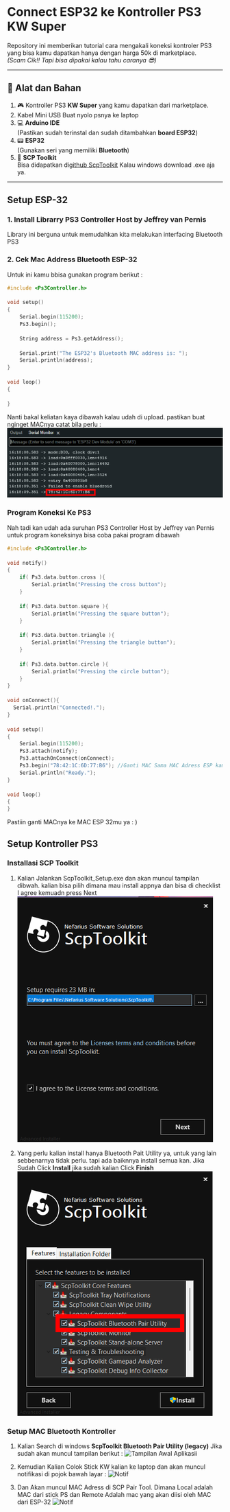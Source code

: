 # Connect ESP32 ke Kontroller PS3 KW Super

Repository ini memberikan tutorial cara mengakali koneksi kontroler PS3 yang bisa kamu dapatkan hanya dengan harga 50k di marketplace.  
_(Scam Cik!! Tapi bisa dipakai kalau tahu caranya 😎)_

---

## 🧰 Alat dan Bahan

1. 🎮 Kontroller PS3 **KW Super** yang kamu dapatkan dari marketplace.
2. Kabel Mini USB Buat nyolo psnya ke laptop 
3. 💻 **Arduino IDE**  
   (Pastikan sudah terinstal dan sudah ditambahkan **board ESP32**)
4. 📟 **ESP32**  
   (Gunakan seri yang memiliki **Bluetooth**)
5. 🧰 **SCP Toolkit**  
   Bisa didapatkan di[github ScpToolkit](https://github.com/nefarius/ScpToolkit/releases/tag/v1.7.277.16103-BETA) Kalau windows download .exe aja ya.

   

---
## Setup ESP-32

### 1. Install Librarry PS3 Controller Host by Jeffrey van Pernis
Library ini berguna untuk memudahkan kita melakukan interfacing Bluetooth PS3

### 2. Cek Mac Address Bluetooth ESP-32
Untuk ini kamu bbisa gunakan program berikut :
```cpp
#include <Ps3Controller.h>

void setup()
{
    Serial.begin(115200);
    Ps3.begin();

    String address = Ps3.getAddress();

    Serial.print("The ESP32's Bluetooth MAC address is: ");
    Serial.println(address);
}

void loop()
{

}
```
Nanti bakal keliatan kaya dibawah kalau udah di upload. pastikan buat nginget MACnya catat bila perlu :
![Tampilan Serial Monitor](images/cek_mac.png)

### Program Koneksi Ke PS3
Nah tadi kan udah ada suruhan PS3 Controller Host by Jeffrey van Pernis untuk program koneksinya bisa coba pakai program dibawah
```cpp
#include <Ps3Controller.h>

void notify()
{
    if( Ps3.data.button.cross ){
        Serial.println("Pressing the cross button");
    }

    if( Ps3.data.button.square ){
        Serial.println("Pressing the square button");
    }

    if( Ps3.data.button.triangle ){
        Serial.println("Pressing the triangle button");
    }

    if( Ps3.data.button.circle ){
        Serial.println("Pressing the circle button");
    }
}

void onConnect(){
  Serial.println("Connected!.");
}

void setup()
{
    Serial.begin(115200);
    Ps3.attach(notify);
    Ps3.attachOnConnect(onConnect);
    Ps3.begin("78:42:1C:6D:77:B6"); //Ganti MAC Sama MAC Adress ESP kamu
    Serial.println("Ready.");
}

void loop()
{
}
```
Pastiin ganti MACnya ke MAC ESP 32mu ya : )

## Setup Kontroller PS3

### Installasi SCP Toolkit
1. Kalian Jalankan ScpToolkit_Setup.exe dan akan muncul tampilan dibwah. kalian bisa pilih dimana mau install appnya dan bisa di checklist I agree kemuadn press Next
![Tampilan Awal Instalasi](images/Install_1.png)

2. Yang perlu kalian install hanya Bluetooth Pait Utility ya, untuk yang lain sebbenarnya tidak perlu. tapi ada baiknnya install semua kan. Jika Sudah Click **Install** jika sudah kalian Click **Finish** 
![Checklist installasi](images/Install_2.png)

### Setup MAC Bluetooth Kontroller
1. Kalian Search di windows **ScpToolkit Bluetooth Pair Utility (legacy)** Jika sudah akan muncul tampilan berikut :
![Tampilan Awal Aplikasii](tampilan_awal/.png)

2. Kemudian Kalian Colok Stick KW kalian ke laptop dan akan muncul notifikasi di pojok bawah layar :
![Notif](notif/.png)

3. Dan Akan muncul MAC Adress di SCP Pair Tool. Dimana Local adalah MAC dari stick PS dan Remote Adalah mac yang akan diisi oleh MAC dari ESP-32
![Notif](mac_muncul/.png)
